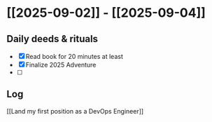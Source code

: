 # [[2025-09-02]] -  [[2025-09-04]]

## Daily deeds & rituals


- [x] Read book for 20 minutes at least
- [x] Finalize 2025 Adventure
- [ ] 

## Log

[[Land my first position as a DevOps Engineer]]